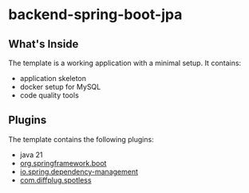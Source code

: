 # backend-spring-boot-jpa

## What's Inside
The template is a working application with a minimal setup. It contains:

- application skeleton
- docker setup for MySQL
- code quality tools

## Plugins 
The template contains the following plugins:
- java 21
- [org.springframework.boot](https://spring.io/projects/spring-boot)
- [io.spring.dependency-management](https://github.com/spring-gradle-plugins/dependency-management-plugin)
- [com.diffplug.spotless](https://github.com/diffplug/spotless)
